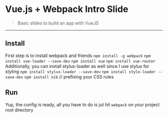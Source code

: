 # Vue.js + Webpack Intro Slide
> Basic slides to build an app with VueJS


---
## Install
First step is to install webpack and friends
`npm install -g webpack`
`npm install vue-loader --save-dev`
`npm install vue`
`npm install vue-router`
Additionally, you can install stylus-loader as well since I use stylus for styling
`npm install stylus-loader --save-dev`
`npm install style-loader --save-dev`
`npm install nib` // prefixing your CSS rules

## Run
Yup, the config is ready, all you have to do is jut hit `webpack` on your project root directory